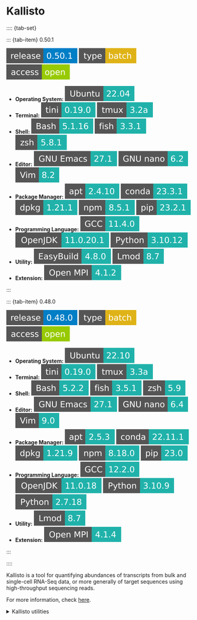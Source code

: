 # Kallisto


:::: {tab-set}

::: {tab-item} 0.50.1

[![Kallisto](badges/release-0.50.1-blue.svg)](https://cloud.sdu.dk/app/applications?tag=Kallisto)
![type](badges/type-batch-yellow.svg)
![access](badges/access-open-green.svg)
* **Operating System:** ![](./badges/Ubuntu-22.04-lightseagreen.svg)
* **Terminal:** ![](./badges/tini-0.19.0-lightseagreen.svg) ![](./badges/tmux-3.2a-lightseagreen.svg)
* **Shell:** ![](./badges/bash-5.1.16-lightseagreen.svg) ![](./badges/fish-3.3.1-lightseagreen.svg) ![](./badges/zsh-5.8.1-lightseagreen.svg)
* **Editor:** ![](./badges/emacs-27.1-lightseagreen.svg) ![](./badges/nano-6.2-lightseagreen.svg) ![](./badges/vim-8.2-lightseagreen.svg)
* **Package Manager:** ![](./badges/apt-2.4.10-lightseagreen.svg) ![](./badges/conda-23.3.1-lightseagreen.svg) ![](./badges/dpkg-1.21.1-lightseagreen.svg) ![](./badges/npm-8.5.1-lightseagreen.svg) ![](./badges/pip-23.2.1-lightseagreen.svg)
* **Programming Language:** ![](./badges/GCC-11.4.0-lightseagreen.svg) ![](./badges/OpenJDK-11.0.20.1-lightseagreen.svg) ![](./badges/Python-3.10.12-lightseagreen.svg)
* **Utility:** ![](./badges/EasyBuild-4.8.0-lightseagreen.svg) ![](./badges/Lmod-8.7-lightseagreen.svg)
* **Extension:** ![](./badges/OpenMPI-4.1.2-lightseagreen.svg)

:::

::: {tab-item} 0.48.0

[![Kallisto](badges/release-0.48.0-blue.svg)](https://cloud.sdu.dk/app/applications?tag=Kallisto)
![type](badges/type-batch-yellow.svg)
![access](badges/access-open-green.svg)
* **Operating System:** ![](./badges/Ubuntu-22.10-lightseagreen.svg)
* **Terminal:** ![](./badges/tini-0.19.0-lightseagreen.svg) ![](./badges/tmux-3.3a-lightseagreen.svg)
* **Shell:** ![](./badges/bash-5.2.2-lightseagreen.svg) ![](./badges/fish-3.5.1-lightseagreen.svg) ![](./badges/zsh-5.9-lightseagreen.svg)
* **Editor:** ![](./badges/emacs-27.1-lightseagreen.svg) ![](./badges/nano-6.4-lightseagreen.svg) ![](./badges/vim-9.0-lightseagreen.svg)
* **Package Manager:** ![](./badges/apt-2.5.3-lightseagreen.svg) ![](./badges/conda-22.11.1-lightseagreen.svg) ![](./badges/dpkg-1.21.9-lightseagreen.svg) ![](./badges/npm-8.18.0-lightseagreen.svg) ![](./badges/pip-23.0-lightseagreen.svg)
* **Programming Language:** ![](./badges/GCC-12.2.0-lightseagreen.svg) ![](./badges/OpenJDK-11.0.18-lightseagreen.svg) ![](./badges/Python-3.10.9-lightseagreen.svg) ![](./badges/Python-2.7.18-lightseagreen.svg)
* **Utility:** ![](./badges/Lmod-8.7-lightseagreen.svg)
* **Extension:** ![](./badges/OpenMPI-4.1.4-lightseagreen.svg)

:::

::::

Kallisto is a tool for quantifying abundances of transcripts from bulk and single-cell RNA-Seq data, or more generally of target sequences using high-throughput sequencing reads.

For more information, check [here](https://pachterlab.github.io/kallisto/manual).

<details>
<summary>Kallisto utilities</summary>

- [![bus](badges/bus-yellowgreen.svg)](https://cloud.sdu.dk/app/jobs/create?app=kallisto-bus&version=0.50.0)
- [![h5dump](badges/h5dump-yellowgreen.svg)](https://cloud.sdu.dk/app/jobs/create?app=kallisto-h5dump&version=0.50.0)
- [![index](badges/index-yellowgreen.svg)](https://cloud.sdu.dk/app/jobs/create?app=kallisto-index&version=0.50.0)
- [![inspect](badges/inspect-yellowgreen.svg)](https://cloud.sdu.dk/app/jobs/create?app=kallisto-inspect&version=0.50.0)
- [![quant](badges/quant-yellowgreen.svg)](https://cloud.sdu.dk/app/jobs/create?app=kallisto-quant&version=0.50.0)
- [![quant-tcc](badges/quant-tcc-yellowgreen.svg)](https://cloud.sdu.dk/app/jobs/create?app=kallisto-quant-tcc&version=0.50.0)
- [![terminal](badges/terminal-yellowgreen.svg)](https://cloud.sdu.dk/app/jobs/create?app=kallisto-terminal&version=0.50.0)
</details>
